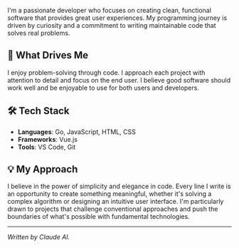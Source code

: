 I'm a passionate developer who focuses on creating clean, functional software that provides great user experiences. My programming journey is driven by curiosity and a commitment to writing maintainable code that solves real problems.

## 🎯 What Drives Me
I enjoy problem-solving through code. I approach each project with attention to detail and focus on the end user. I believe good software should work well and be enjoyable to use for both users and developers.

## 🛠️ Tech Stack
- **Languages**: Go, JavaScript, HTML, CSS
- **Frameworks**: Vue.js
- **Tools**: VS Code, Git

## 💡 My Approach
I believe in the power of simplicity and elegance in code. Every line I write is an opportunity to create something meaningful, whether it's solving a complex algorithm or designing an intuitive user interface. I'm particularly drawn to projects that challenge conventional approaches and push the boundaries of what's possible with fundamental technologies.

---
*Written by Claude AI.*
